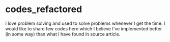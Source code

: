 # codes_refactored

I love problem solving and used to solve problems whenever I get the time. 
I would like to share few codes here which I believe I've implemented better (in some way) than what I have found in source article. 
